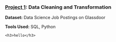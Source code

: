 <!DOCTYPE html>
<html lang="en">
<head>
    <meta charset="UTF-8">
    <meta name="viewport" content="width=device-width, initial-scale=1.0">
</head>
<body>
    <h3><a href='https://github.com/n8tmps/portfolioprojects/tree/main/dsjobs_clean'>Project 1</a>: Data Cleaning and Transformation</h3>
    <p><b>Dataset:</b> Data Science Job Postings on Glassdoor</p>
    <p><b>Tools Used:</b> SQL, Python</p>

    <h3>hello</h3>
</body>
</html>
